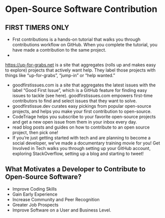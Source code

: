 # Open-Source Software Contribution

## FIRST TIMERS ONLY

* Frst contributions is a hands-on tutorial that walks you through contributions workflow on GitHub. When you complete the tutorial, you have made a contribution to the same project.
* 
https://up-for-grabs.net is a site that aggregates (rolls up and makes easy to explore) projects that actively want help. They label those projects with things like “up-for-grabs”, “jump-in” or “help wanted.”

* goodfirstissues.com is a site that aggregates the latest issues with the label “Good First Issue”, which is a GitHub feature for finding easy issues to tackle (see here). goodfirstissues.com empowers first-time contributors to find and select issues that they want to solve.
* goodfirstissue.dev curates easy pickings from popular open-source projects, and helps you make your first contribution to open-source.
* CodeTriage helps you subscribe to your favorite open-source projects and get a new open issue from them in your inbox every day.
* read blog posts and guides on how to contribute to an open source project, then pick one!
* If you’re just getting started with tech and are planning to become a social developer, we’ve made a documentary training movie for you! Get Involved in Tech walks you through setting up your GitHub account, exploring StackOverflow, setting up a blog and starting to tweet!

## What Motivates a Developer to Contribute to Open-Source Software?

* Improve Coding Skills
* Gain Early Experience
* Increase Community and Peer Recognition
* Greater Job Prospects
* Improve Software on a User and Business Level.